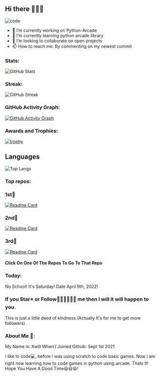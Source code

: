 ## Hi there 👋👋👋

![code](https://user-images.githubusercontent.com/89924712/150038917-4d5de353-0ae0-41a5-962d-fabd8b929012.gif)

- 🔭 I’m currently working on Python-Arcade
- 🌱 I’m currently learning python arcade library
- 👯 I’m looking to collaborate on open projects
- 📫 How to reach me: By commenting on my newest commit

### Stats:
![GitHub Stats](https://github-readme-stats.vercel.app/api?username=xwillxu&theme=default)

### Streak:
![GitHub Streak](http://github-readme-streak-stats.herokuapp.com?user=xwillxu&date_format=M%20j%5B%2C%20Y%5D&fire=0066DD&ring=0066DD&currStreakLabel=0066DD)

### GitHub Activity Graph:


[![GitHub Activity Graph](https://activity-graph.herokuapp.com/graph?username=xwillxu&theme=react-dark&area=true&hide_border=true#gh-light-mode-only)](https://github.com/ashutosh00710/github-readme-activity-graph)


### Awards and Trophies:

[![trophy](https://github-profile-trophy.vercel.app/?username=xwillxu&theme=one-dark)](https://github.com/ryo-ma/github-profile-trophy)

## Languages
![Top Langs](https://github-readme-stats.vercel.app/api/top-langs/?username=xwillxu&theme=deflaut)

### Top repos:
### 1st🥇
[![Readme Card](https://github-readme-stats.vercel.app/api/pin/?username=xwillxu&repo=Python-Arcade)](https://github.com/xwillxu/Python-Arcade)
### 2nd🥈
[![Readme Card](https://github-readme-stats.vercel.app/api/pin/?username=xwillxu&repo=inferno)](https://github.com/xwillxu/inferno)
### 3rd🥉
[![Readme Card](https://github-readme-stats.vercel.app/api/pin/?username=xwillxu&repo=Python-Arcade-Helping-Code)](https://github.com/xwillxu/Python-Arcade-Helping-Code)
#### Click On One Of The Repos To Go To That Repo

### Today:
No School! It's Saturday! Date April 9th, 2022!

### If you Star⭐ or Follow🧍‍♂️🧍‍♂️🧍‍♂️ me then I will it will happen to you.
This is just a little deed of kindness.(Actually It's for me to get more followers)

### About Me 🙂:
My Name is: Xwill
When I Joined Github: Sept 1st 2021

I like to code💻, before I was using scratch to code basic games. Now I am right now learning how to code games in python using arcade.
Thats It! Hope You Have A Good Time😃😃😃!



